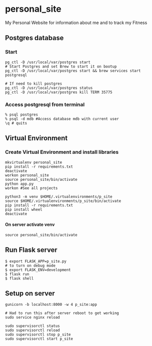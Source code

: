 # personal_site
My Personal Website for information about me and to track my Fitness

## Postgres database
### Start
```
pg_ctl -D /usr/local/var/postgres start
# Start Postgres and set Brew to start it on bootup
pg_ctl -D /usr/local/var/postgres start && brew services start postgresql

# If need to kill postgres
pg_ctl -D /usr/local/var/postgres status
pg_ctl -D /usr/local/var/postgres kill TERM 35775 
```

### Access postgresql from terminal
```
% psql postgres
% psql -d mdb #Access database mdb with current user
\q # quits
```

## Virtual Environment
### Create Virtual Environment and install libraries
```
mkvirtualenv personal_site
pip install -r requirements.txt
deactivate
workon personal_site
source personal_site/bin/activate
python app.py
workon #See all projects

python3 -m venv $HOME/.virtualenvironments/p_site
source $HOME/.virtualenvironments/p_site/bin/activate
pip install -r requirements.txt
pip install wheel
deactivate
```

#### On server activate venv
```
source personal_site/bin/activate
```

## Run Flask server
```
$ export FLASK_APP=p_site.py
# to turn on debug mode
$ export FLASK_ENV=development
$ flask run
$ flask shell
```

## Setup on server
```
gunicorn -b localhost:8000 -w 4 p_site:app

# Had to run this after server reboot to get working
sudo service nginx reload

sudo supervisorctl status
sudo supervisorctl reload
sudo supervisorctl stop p_site
sudo supervisorctl start p_site
```
